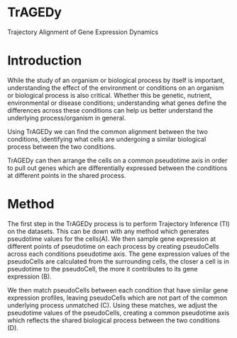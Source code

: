 # TrAGEDy
Trajectory Alignment of Gene Expression Dynamics

# Introduction
While the study of an organism or biological process by itself is important, understanding the effect of the environment or conditions on an organism or biological process is also critical. Whether this be genetic, nutrient, environmental or disease conditions; understanding what genes define the differences across these conditions can help us better understand the underlying process/organism in general. 

Using TrAGEDy we can find the common alignment between the two conditions, identifying what cells are undergoing a similar biological process between the two conditions.

TrAGEDy can then arrange the cells on a common pseudotime axis in order to pull out genes which are differentially expressed between the conditions at different points in the shared process.

# Method

The first step in the TrAGEDy process is to perform Trajectory Inference (TI) on the datasets. This can be down with any method which generates pseudotime values for the cells(A). We then sample gene expression at different points of pseudotime on each process by creating pseudoCells across each conditions pseudotime axis. The gene expression values of the pseudoCells are calculated from the surrounding cells, the closer a cell is in pseudotime to the pseudoCell, the more it contributes to its gene expression (B).

We then match pseudoCells between each condition that have similar gene expression profiles, leaving pseudoCells which are not part of the common underlying process unmatched (C). Using these matches, we adjust the pseudotime values of the pseudoCells, creating a common pseudotime axis which reflects the shared biological process between the two conditions (D).


